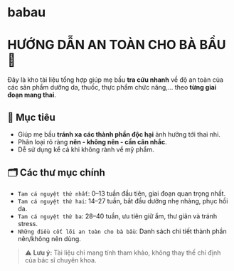 # babau
# HƯỚNG DẪN AN TOÀN CHO BÀ BẦU 🤰

Đây là kho tài liệu tổng hợp giúp mẹ bầu **tra cứu nhanh** về độ an toàn của các sản phẩm dưỡng da, thuốc, thực phẩm chức năng,... theo **từng giai đoạn mang thai**.

## 🎯 Mục tiêu

- Giúp mẹ bầu **tránh xa các thành phần độc hại** ảnh hưởng tới thai nhi.
- Phân loại rõ ràng **nên - không nên - cần cân nhắc**.
- Dễ sử dụng kể cả khi không rành về mỹ phẩm.

## 🗂 Các thư mục chính

- `Tam cá nguyệt thứ nhất`: 0–13 tuần đầu tiên, giai đoạn quan trọng nhất.
- `Tam cá nguyệt thứ hai`: 14–27 tuần, bắt đầu dưỡng nhẹ nhàng, phục hồi da.
- `Tam cá nguyệt thứ ba`: 28–40 tuần, ưu tiên giữ ẩm, thư giãn và tránh stress.
- `Những điều cốt lõi an toàn cho bà bầu`: Danh sách chi tiết thành phần nên/không nên dùng.

> ⚠️ **Lưu ý:** Tài liệu chỉ mang tính tham khảo, không thay thế chỉ định của bác sĩ chuyên khoa.
